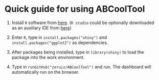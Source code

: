 # Quick guide for using ABCoolTool

1. Install `R` software from [here](https://cran.r-project.org/). (`R studio` could be optionally downloaded as an auxiliary IDE from [here](https://rstudio.com/products/rstudio/download/))

2. Enter `R`, type in `install.packages("shiny")` and `install.packages("ggplot2")` as dependencies.

3. After packages being installed, type in `library(shiny)` to load the package into the work environment.

4. Type in `runGitHub("zeruiz/ABCoolTool")` and run. The dashboard will automatically run on the browser.
